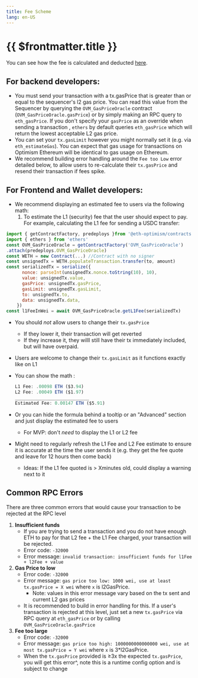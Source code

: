 ```yaml
---
title: Fee Scheme
lang: en-US
---
```



# {{ $frontmatter.title }}


You can see how the fee is calculated and deducted [here](https://intercom.help/optimism/en/articles/5699586-transaction-fees).

## For backend developers:
- You must send your transaction with a tx.gasPrice that is greater than or equal to the sequencer's l2 gas price. You can read this value from the Sequencer by querying the `OVM_GasPriceOracle` contract  (`OVM_GasPriceOracle.gasPrice`) or by simply making an RPC query to `eth_gasPrice`.  If you don't specify your `gasPrice` as an override when sending a transaction , `ethers` by default queries `eth_gasPrice` which will return the lowest acceptable L2 gas price.
- You can set your `tx.gasLimit` however you might normally set it (e.g. via `eth_estimateGas`). You can expect that gas usage for transactions on Optimism Ethereum will be identical to gas usage on Ethereum.
- We recommend building error handling around the `Fee too Low` error detailed below, to allow users to re-calculate their `tx.gasPrice` and resend their transaction if fees spike.

## For Frontend and Wallet developers:
- We recommend displaying an estimated fee to users via the following math:
   1. To estimate the L1 (security) fee that the user should expect to pay. For example, calculating the L1 fee for sending a USDC transfer:

```jsx
import { getContractFactory, predeploys }from '@eth-optimism/contracts'
import { ethers } from 'ethers'
const OVM_GasPriceOracle = getContractFactory('OVM_GasPriceOracle')
.attach(predeploys.OVM_GasPriceOracle)
const WETH = new Contract(...) //Contract with no signer
const unsignedTx = WETH.populateTransaction.transfer(to, amount)
const serializedTx = serialize({
      nonce: parseInt(unsignedTx.nonce.toString(10), 10),
      value: unsignedTx.value,
      gasPrice: unsignedTx.gasPrice,
      gasLimit: unsignedTx.gasLimit,
      to: unsignedTx.to,
      data: unsignedTx.data,
    })
const l1FeeInWei = await OVM_GasPriceOracle.getL1Fee(serializedTx)
```

- You should *not* allow users to change their `tx.gasPrice`
   - If they lower it, their transaction will get reverted
   - If they increase it, they willl still have their tx immediately included, but will have overpaid.
- Users are welcome to change their `tx.gasLimit` as it functions exactly like on L1
- You can show the math :

   ```jsx
   L1 Fee: .00098 ETH ($3.94)
   L2 Fee: .00049 ETH ($1.97)
   ____________________________
   Estimated Fee: 0.00147 ETH ($5.91)
   ```

- Or you can hide the formula behind a tooltip or an "Advanced" section and just display the estimated fee to users
   - For MVP: don't *need* to display the L1 or L2 fee
- Might need to regularly refresh the L1 Fee and L2 Fee estimate to ensure it is accurate at the time the user sends it (e.g. they get the fee quote and leave for 12 hours then come back)
   - Ideas: If the L1 fee quoted is > Xminutes old, could display a warning next to it


## Common RPC Errors

There are three common errors that would cause your transaction to be rejected at the RPC level

1. **Insufficient funds**
   - If you are trying to send a transaction and you do not have enough ETH to pay for that L2 fee + the L1 Fee charged, your transaction will be rejected.
   - Error code: `-32000`
   - Error message: `invalid transaction: insufficient funds for l1Fee + l2Fee + value`
2. **Gas Price to low**
   - Error code: `-32000`
   - Error message: `gas price too low: 1000 wei, use at least tx.gasPrice = X wei`  where `x` is l2GasPrice.
      - Note: values in this error message vary based on the tx sent and current L2 gas prices
   - It is recommended to build in error handling for this. If a user's transaction is rejected at this level, just set a new `tx.gasPrice` via RPC query at `eth_gasPrice` or by calling `OVM_GasPriceOracle.gasPrice`
3. **Fee too large**
   - Error code: `-32000`
   - Error message: `gas price too high: 1000000000000000 wei, use at most tx.gasPrice = Y wei`  where `x` is 3*l2GasPrice.
   - When the `tx.gasPrice` provided is ≥3x the expected `tx.gasPrice`, you will get this error^, note this is a runtime config option and is subject to change
